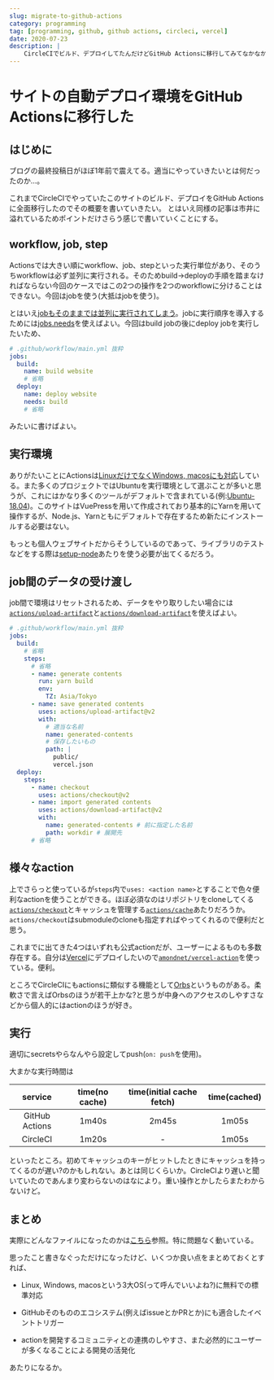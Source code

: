 ```yaml
---
slug: migrate-to-github-actions
category: programming
tag: [programming, github, github actions, circleci, vercel]
date: 2020-07-23
description: |
    CircleCIでビルド、デプロイしてたんだけどGitHub Actionsに移行してみてなかなかよかった。
---
```


# サイトの自動デプロイ環境をGitHub Actionsに移行した

## はじめに

ブログの最終投稿日がほぼ1年前で震えてる。適当にやっていきたいとは何だったのか…。

これまでCircleCIでやっていたこのサイトのビルド、デプロイをGitHub Actionsに全面移行したのでその概要を書いていきたい。
とはいえ同様の記事は市井に溢れているためポイントだけさらう感じで書いていくことにする。

## workflow, job, step

Actionsでは大きい順にworkflow、job、stepといった実行単位があり、そのうちworkflowは必ず並列に実行される。そのためbuild→deployの手順を踏まなければならない今回のケースではこの2つの操作を2つのworkflowに分けることはできない。今回はjobを使う(大抵はjobを使う)。

とはいえ[jobもそのままでは並列に実行されてしまう](https://docs.github.com/en/actions/reference/workflow-syntax-for-github-actions#jobs)。jobに実行順序を導入するためには[jobs.needs](https://docs.github.com/en/actions/reference/workflow-syntax-for-github-actions#jobsjob_idneeds)を使えばよい。今回はbuild jobの後にdeploy jobを実行したいため、

```yaml
# .github/workflow/main.yml 抜粋
jobs:
  build:
    name: build website
    # 省略
  deploy:
    name: deploy website
    needs: build
    # 省略
```

みたいに書けばよい。

## 実行環境

ありがたいことにActionsは[LinuxだけでなくWindows, macosにも対応](https://docs.github.com/ja/actions/reference/virtual-environments-for-github-hosted-runners)している。また多くのプロジェクトではUbuntuを実行環境として選ぶことが多いと思うが、これにはかなり多くのツールがデフォルトで含まれている(例:[Ubuntu-18.04](https://github.com/actions/virtual-environments/blob/master/images/linux/Ubuntu1804-README.md))。このサイトはVuePressを用いて作成されており基本的にYarnを用いて操作するが、Node.js、Yarnともにデフォルトで存在するため新たにインストールする必要はない。

もっとも個人ウェブサイトだからそうしているのであって、ライブラリのテストなどをする際は[setup-node](https://github.com/actions/setup-node)あたりを使う必要が出てくるだろう。

## job間のデータの受け渡し

job間で環境はリセットされるため、データをやり取りしたい場合には[`actions/upload-artifact`](https://github.com/actions/upload-artifact)と[`actions/download-artifact`](https://github.com/actions/download-artifact)を使えばよい。

```yaml
# .github/workflow/main.yml 抜粋
jobs:
  build:
    # 省略
    steps:
      # 省略
      - name: generate contents
        run: yarn build
        env:
          TZ: Asia/Tokyo
      - name: save generated contents
        uses: actions/upload-artifact@v2
        with:
          # 適当な名前
          name: generated-contents
          # 保存したいもの
          path: |
            public/
            vercel.json
  deploy:
    steps:
      - name: checkout
        uses: actions/checkout@v2
      - name: import generated contents
        uses: actions/download-artifact@v2
        with:
          name: generated-contents # 前に指定した名前
          path: workdir # 展開先
      # 省略
```

## 様々なaction

上でさらっと使っているが`steps`内で`uses: <action name>`とすることで色々便利なactionを使うことができる。ほぼ必須なのはリポジトリをcloneしてくる[`actions/checkout`](https://github.com/actions/checkout)とキャッシュを管理する[`actions/cache`](https://github.com/actions/cache)あたりだろうか。`actions/checkout`はsubmoduleのcloneも指定すればやってくれるので便利だと思う。

これまでに出てきた4つはいずれも公式actionだが、ユーザーによるものも多数存在する。自分は[Vercel](https://vercel.com)にデプロイしたいので[`amondnet/vercel-action`](https://github.com/amondnet/vercel-action)を使っている。便利。

ところでCircleCIにもactionsに類似する機能として[Orbs](https://circleci.com/docs/ja/2.0/orb-intro/)というものがある。柔軟さで言えばOrbsのほうが若干上かな?と思うが中身へのアクセスのしやすさなどから個人的にはactionのほうが好き。

## 実行

適切にsecretsやらなんやら設定してpush(`on: push`を使用)。

大まかな実行時間は

|service|time(no cache)|time(initial cache fetch)|time(cached)|
|:-----:|:------:|:----------:|:----------:|
|GitHub Actions|1m40s|2m45s|1m05s|
|CircleCI|1m20s| - |1m05s|

といったところ。初めてキャッシュのキーがヒットしたときにキャッシュを持ってくるのが遅い?のかもしれない。あとは同じくらいか。CircleCIより遅いと聞いていたのであんまり変わらないのはなにより。重い操作とかしたらまたわからないけど。

## まとめ

実際にどんなファイルになったのかは[こちら](https://github.com/GNQG/website/tree/f1549e7f2d097ed7a758ad0461c3a7a94322de56/.github/workflows)参照。特に問題なく動いている。

思ったこと書きなぐっただけになったけど、いくつか良い点をまとめておくとすれば、

- Linux, Windows, macosという3大OS(って呼んでいいよね?)に無料での標準対応

- GitHubそのもののエコシステム(例えばissueとかPRとか)にも適合したイベントトリガー

- actionを開発するコミュニティとの連携のしやすさ、また必然的にユーザーが多くなることによる開発の活発化

あたりになるか。
